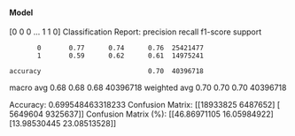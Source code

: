#### Model
[0 0 0 ... 1 1 0]
Classification Report:
              precision    recall  f1-score   support

           0       0.77      0.74      0.76  25421477
           1       0.59      0.62      0.61  14975241

    accuracy                           0.70  40396718
   macro avg       0.68      0.68      0.68  40396718
weighted avg       0.70      0.70      0.70  40396718

Accuracy: 0.699548463318233
Confusion Matrix:
[[18933825  6487652]
 [ 5649604  9325637]]
Confusion Matrix (%):
[[46.86971105 16.05984922]
 [13.98530445 23.08513528]]
